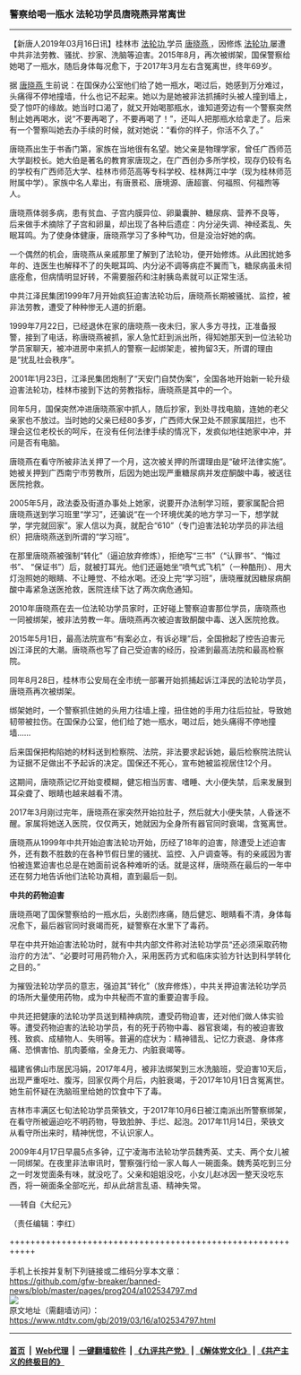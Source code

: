 ### 警察给喝一瓶水 法轮功学员唐晓燕异常离世
------------------------

<div class="post_content" itemprop="articleBody">
 <p>
  【新唐人2019年03月16日讯】桂林市
  <a href="https://www.ntdtv.com/gb/法轮功.htm">
   法轮功
  </a>
  学员
  <a href="https://www.ntdtv.com/gb/唐晓燕.htm">
   唐晓燕
  </a>
  ，因修炼
  <a href="https://www.ntdtv.com/gb/法轮功.htm">
   法轮功
  </a>
  屡遭中共非法劳教、骚扰、抄家、洗脑等迫害。2015年8月，再次被绑架，国保警察给她喝了一瓶水，随后身体每况愈下，于2017年3月左右含冤离世，终年69岁。
 </p>
 <p>
  据
  <a href="https://www.ntdtv.com/gb/唐晓燕.htm">
   唐晓燕
  </a>
  生前说：在国保办公室他们给了她一瓶水，喝过后，她感到万分难过，头痛得不停地撞墙，什么也记不起来。她以为是她被非法抓捕时头被人撞到墙上，受了惊吓的缘故。她当时口渴了，就又开始喝那瓶水，谁知道旁边有一个警察突然制止她再喝水，说“不要再喝了，不要再喝了！”，还叫人把那瓶水给拿走了。后来有一个警察叫她去办手续的时候，就对她说：“看你的样子，你活不久了。”
 </p>
 <p>
  唐晓燕出生于书香门第，家族在当地很有名望。她父亲是物理学家，曾任广西师范大学副校长。她大伯是著名的教育家唐现之，在广西创办多所学校，现存仍较有名的学校有广西师范大学、桂林市师范高等专科学校、桂林两江中学（现为桂林师范附属中学）。家族中名人辈出，有唐景崧、唐境源、唐超寰、何福照、何福煦等人。
 </p>
 <p>
  唐晓燕体弱多病，患有贫血、子宫内膜异位、卵巢囊肿、糖尿病、营养不良等， 后来做手术摘除了子宫和卵巢，却出现了各种后遗症：内分泌失调、神经紊乱、失眠耳鸣。为了使身体健康，唐晓燕学习了多种气功，但是没治好她的病。
 </p>
 <p>
  一个偶然的机会，唐晓燕从亲戚那里了解到了法轮功，便开始修炼。从此困扰她多年的、连医生也解释不了的失眠耳鸣、内分泌不调等病症不翼而飞，糖尿病虽未彻底痊愈，但病情明显好转，不需要服药和注射胰岛素就可以正常生活。
 </p>
 <p>
  中共江泽民集团1999年7月开始疯狂迫害法轮功后，唐晓燕长期被骚扰、监控，被非法劳教，遭受了种种惨无人道的折磨。
 </p>
 <p>
  1999年7月22日，已经退休在家的唐晓燕一夜未归，家人多方寻找，正准备报警，接到了电话，称唐晓燕被抓，家人急忙赶到派出所，得知她那天到一位法轮功学员家聊天，被冲进房中来抓人的警察一起绑架走，被拘留3天，所谓的理由是“扰乱社会秩序”。
 </p>
 <p>
  2001年1月23日，江泽民集团炮制了“天安门自焚伪案”，全国各地开始新一轮升级迫害法轮功，桂林市接到下达的劳教指标，唐晓燕是其中的一个。
 </p>
 <p>
  同年5月，国保突然冲进唐晓燕家中抓人，随后抄家，到处寻找电脑，连她的老父亲家也不放过。当时她的父亲已经80多岁，广西师大保卫处不顾家属阻拦，也不理会这位老校长的呵斥，在没有任何法律手续的情况下，发疯似地往她家中冲，并问是否有电脑。
 </p>
 <p>
  唐晓燕在看守所被非法关押了一个月，这次被关押的所谓理由是“破坏法律实施”。她被关押到广西南宁市劳教所，后因为她出现严重糖尿病并发症酮酸中毒，被送往医院抢救。
 </p>
 <p>
  2005年5月，政法委及街道办事处上她家，说要开办法制学习班，要家属配合把唐晓燕送到学习班里“学习”，还骗说“在一个环境优美的地方学习一下，想学就学，学完就回家”。家人信以为真，就配合“610”（专门迫害法轮功学员的非法组织）把唐晓燕送到所谓的“学习班”。
 </p>
 <p>
  在那里唐晓燕被强制“转化”（逼迫放弃修炼），拒绝写“三书”（“认罪书”、“悔过书”、 “保证书”）后，就被打耳光。他们还逼她坐“喷气式飞机”（一种酷刑）、用大灯泡照她的眼睛、不让睡觉、不给水喝。还没上完“学习班”，唐晓雁就因糖尿病酮酸中毒紧急送医抢救，医院连续下达了两次病危通知。
 </p>
 <p>
  2010年唐晓燕在去一位法轮功学员家时，正好碰上警察迫害那位学员，唐晓燕也一同被绑架，被非法劳教一年。唐晓燕再次被迫害致酮酸中毒、送入医院抢救。
 </p>
 <p>
  2015年5月1日，最高法院宣布“有案必立，有诉必理”后，全国掀起了控告迫害元凶江泽民的大潮。唐晓燕也写了自己受迫害的经历，投递到最高法院和最高检察院。
 </p>
 <p>
  同年8月28日，桂林市公安局在全市统一部署开始抓捕起诉江泽民的法轮功学员，唐晓燕再次被绑架。
 </p>
 <p>
  绑架她时，一个警察抓住她的头用力往墙上撞，扭住她的手用力往后拉扯，导致她韧带被拉伤。在国保办公室，他们给了她一瓶水，喝过后，她头痛得不停地撞墙……
 </p>
 <p>
  后来国保把构陷她的材料送到检察院、法院，非法要求起诉她，最后检察院法院认为证据不足做出不予起诉的决定。国保还不死心，宣布她被监视居住12个月。
 </p>
 <p>
  这期间，唐晓燕记忆开始变模糊，健忘相当厉害、嗜睡、大小便失禁，后来发展到耳朵聋了、眼睛也越来越看不清。
 </p>
 <p>
  2017年3月刚过完年，唐晓燕在家突然开始拉肚子，然后就大小便失禁，人昏迷不醒。家属将她送入医院，仅仅两天，她就因为全身所有器官同时衰竭，含冤离世。
 </p>
 <p>
  唐晓燕从1999年中共开始迫害法轮功开始，历经了18年的迫害，除遭受上述迫害外，还有数不胜数的在各种节假日里的骚扰、监控、入户调查等。有的亲戚因为害怕被连累迫害也总是在她面前说各种难听的话。就是这样，唐晓燕在最后的一年中还在努力地告诉他们法轮功真相，直到最后一刻。
 </p>
 <p>
  <strong>
   中共的药物迫害
  </strong>
 </p>
 <p>
  唐晓燕喝了国保警察给的一瓶水后，头剧烈疼痛，随后健忘、眼睛看不清，身体每况愈下，最后器官同时衰竭而死，疑警察在水里下了毒药。
 </p>
 <p>
  早在中共开始迫害法轮功时，就有中共内部文件称对法轮功学员“还必须采取药物治疗的方法”、“必要时可用药物介入，采用医药方式和临床实验方针达到科学转化之目的。”
 </p>
 <p>
  为摧毁法轮功学员的意志，强迫其“转化”（放弃修炼），中共关押迫害法轮功学员的场所大量使用药物，成为中共秘而不宣的重要迫害手段。
 </p>
 <p>
  中共还把健康的法轮功学员送到精神病院，遭受药物迫害，还对他们做人体实验等。遭受药物迫害的法轮功学员，有的死于药物中毒、器官衰竭，有的被迫害致残、致疯、成植物人、失明等。普遍的症状为：精神错乱、记忆力衰退、身体疼痛、恐惧害怕、肌肉萎缩，全身无力、内脏衰竭等。
 </p>
 <p>
  福建省佛山市居民冯娟，2017年4月，被非法绑架到三水洗脑班，受迫害10天后，出现严重呕吐、腹泻，回家仅两个月后，内脏衰竭，于2017年10月1日含冤离世。她生前怀疑在洗脑班里给她的饮食中下了毒。
 </p>
 <p>
  吉林市丰满区七旬法轮功学员荣铁文，于2017年10月6日被江南派出所警察绑架，在看守所被逼迫吃不明药物，导致脸肿、手烂、起泡。2017年11月14日，荣铁文从看守所出来时，精神恍惚，不认识家人。
 </p>
 <p>
  2009年4月17日早晨5点多钟，辽宁凌海市法轮功学员魏秀英、丈夫、两个女儿被一同绑架。在夜里非法审讯时，警察强行给一家人每人一碗面条。魏秀英吃到三分之一时发觉面条有味，就没吃了。父亲和姐姐没吃，小女儿赵冰因一整天没吃东西，将一碗面条全部吃光，却从此胡言乱语、精神失常。
 </p>
 <p>
  ──转自《大纪元》
 </p>
 <p>
  （责任编辑：李红）
 </p>
 <div class="single_ad">
 </div>
</div>

+++++++++++++++++++++++++++++++++++++++++++++++++++++++++++<br/><br/>
手机上长按并复制下列链接或二维码分享本文章：<br/>
https://github.com/gfw-breaker/banned-news/blob/master/pages/prog204/a102534797.md <br/>
<a href='https://github.com/gfw-breaker/banned-news/blob/master/pages/prog204/a102534797.md'><img src='https://github.com/gfw-breaker/banned-news/blob/master/pages/prog204/a102534797.md.png'/></a> <br/>
原文地址（需翻墙访问）：https://www.ntdtv.com/gb/2019/03/16/a102534797.html


------------------------
#### [首页](https://github.com/gfw-breaker/banned-news/blob/master/README.md) &nbsp;|&nbsp; [Web代理](https://github.com/labour-camp/helloworld) &nbsp;|&nbsp; [一键翻墙软件](https://github.com/gfw-breaker/nogfw/blob/master/README.md) &nbsp;| [《九评共产党》](https://github.com/gfw-breaker/9ping.md/blob/master/README.md#九评之一评共产党是什么) | [《解体党文化》](https://github.com/gfw-breaker/jtdwh.md/blob/master/README.md) | [《共产主义的终极目的》](https://github.com/gfw-breaker/gczydzjmd.md/blob/master/README.md)

